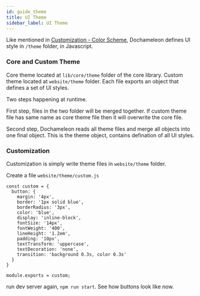 ```yaml
---
id: guide_theme
title: UI Theme
sidebar_label: UI Theme
---
```


Like mentioned in [Customization - Color Scheme](./guide_color_scheme.html), Dochameleon defines UI style in `/theme` folder, in Javascript.

### Core and Custom Theme

Core theme located at `lib/core/theme` folder of the core library. Custom theme located at `website/theme` folder. Each file exports an object that defines a set of UI styles.

Two steps happening at runtime.

First step, files in the two folder will be merged together. If custom theme file has same name as core theme file then it will overwrite the core file.

Second step, Dochameleon reads all theme files and merge all objects into one final object. This is the theme object, contains defination of all UI styles.

### Customization

Customization is simply write theme files in `website/theme` folder.

Create a file `website/theme/custom.js`
```
const custom = {
  button: {
    margin: '4px',
    border: '1px solid blue',
    borderRadius: '3px',
    color: 'blue',
    display: 'inline-block',
    fontSize: '14px',
    fontWeight: '400',
    lineHeight: '1.2em',
    padding: '10px',
    textTransform: 'uppercase',
    textDecoration: 'none',
    transition: 'background 0.3s, color 0.3s'
  }
}

module.exports = custom;
```

run dev server again, `npm run start`. See how buttons look like now.
